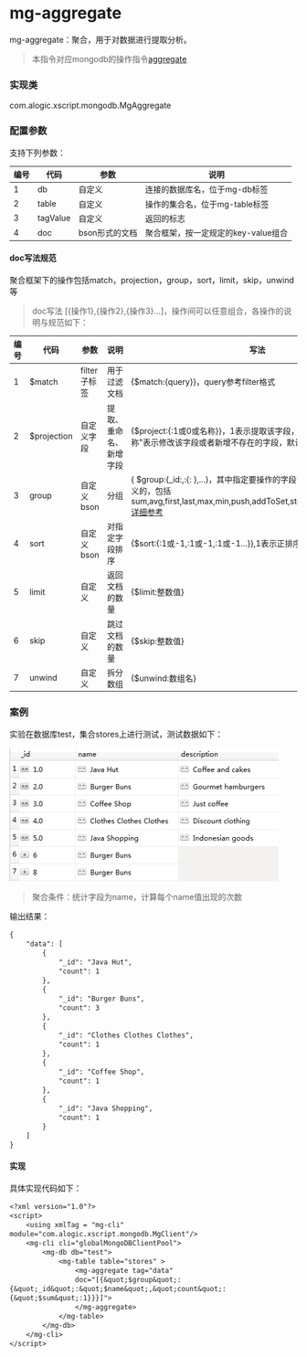 mg-aggregate
======

mg-aggregate：聚合，用于对数据进行提取分析。

> 本指令对应mongodb的操作指令[aggregate](http://mongodb.github.io/mongo-java-driver/3.4/driver/tutorials/aggregation/)

### 实现类

com.alogic.xscript.mongodb.MgAggregate

### 配置参数

支持下列参数：

| 编号 | 代码 | 参数 | 说明  |
| ---- | ---- | ---- | ---- |
| 1 | db | 自定义 |连接的数据库名，位于mg-db标签|
| 2 | table | 自定义 |操作的集合名，位于mg-table标签|
| 3 | tagValue | 自定义 |返回的标志|
| 4 | doc | bson形式的文档 |聚合框架，按一定规定的key-value组合|

#### doc写法规范
聚合框架下的操作包括match，projection，group，sort，limit，skip，unwind等
> doc写法 [{操作1},{操作2},{操作3}...]，操作间可以任意组合，各操作的说明与规范如下：

| 编号 | 代码 | 参数 | 说明  | 写法 |
| ---- | ---- | ---- | ---- | ---- |
| 1 | $match| filter子标签 |用于过滤文档|{$match:{query}}，query参考filter格式|
| 2 | $projection | 自定义字段 |提取、重命名、新增字段|{$project:{<field>:1或0或名称}}，1表示提取该字段，0表示排除该字段，"名称"表示修改该字段或者新增不存在的字段，默认返回_id字段.[详细参考](https://docs.mongodb.com/manual/reference/operator/aggregation/project/)|
| 3 | group | 自定义bson |分组|{ $group:{_id:<expression>,<field1>:{<accumulator1>: <expression1>},...}，其中<expression>指定要操作的字段，可以是多个，<field1>是自定义的，<accumulator>包括 sum,avg,first,last,max,min,push,addToSet,stdDevPop,stdDevSamp.[详细参考](https://docs.mongodb.com/manual/reference/operator/aggregation/group/)|
| 4 | sort |自定义bson|对指定字段排序|{$sort:{<field1>:1或-1,<field2>:1或-1,<field3>:1或-1...}},1表示正排序，-1表示逆排序|
| 5 | limit | 自定义 |返回文档的数量|{$limit:整数值}|
| 6 | skip | 自定义 |跳过文档的数量|{$skip:整数值}|
| 7 | unwind | 自定义 |拆分数组|{$unwind:数组名}|
### 案例

实验在数据库test，集合stores上进行测试，测试数据如下：

![image](mg-query.png)

> 聚合条件：统计字段为name，计算每个name值出现的次数

输出结果：
```
{
    "data": [
        {
            "_id": "Java Hut", 
            "count": 1
        }, 
        {
            "_id": "Burger Buns", 
            "count": 3
        }, 
        {
            "_id": "Clothes Clothes Clothes", 
            "count": 1
        }, 
        {
            "_id": "Coffee Shop", 
            "count": 1
        }, 
        {
            "_id": "Java Shopping", 
            "count": 1
        }
    ]
}
```
#### 实现

具体实现代码如下：
```
<?xml version="1.0"?>
<script>
	<using xmlTag = "mg-cli" module="com.alogic.xscript.mongodb.MgClient"/>
	<mg-cli cli="globalMongoDBClientPool">
		<mg-db db="test">
			<mg-table table="stores" >
				<mg-aggregate tag="data" 
				doc="[{&quot;$group&quot;:{&quot;_id&quot;:&quot;$name&quot;,&quot;count&quot;:{&quot;$sum&quot;:1}}}]">
				</mg-aggregate>
			</mg-table>
		</mg-db>
	</mg-cli>
</script> 

```